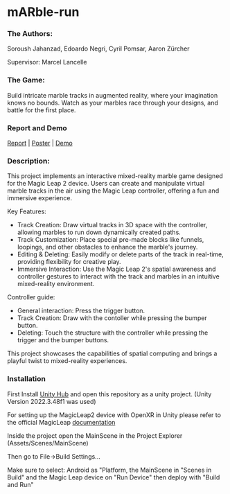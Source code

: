 # mARble-run

### The Authors:
Soroush Jahanzad, Edoardo Negri, Cyril Pomsar, Aaron Zürcher

Supervisor: Marcel Lancelle

### The Game:
Build intricate marble tracks in augmented reality, where your imagination knows no bounds. Watch as your marbles race through your designs, and battle for the first place.

### Report and Demo
<a href="https://github.com/EdoardoNegri/mARble-run/blob/main/Final_Report.pdf">Report</a> | <a href="https://github.com/EdoardoNegri/mARble-run/blob/main/Poster.pdf">Poster</a> | <a href="https://github.com/EdoardoNegri/mARble-run/blob/main/teaser.mp4">Demo</a>

### Description:
This project implements an interactive mixed-reality marble game designed for the Magic Leap 2 device. Users can create and manipulate virtual marble tracks in the air using the Magic Leap controller, offering a fun and immersive experience.

Key Features:
* Track Creation: Draw virtual tracks in 3D space with the controller, allowing marbles to run down dynamically created paths.
* Track Customization: Place special pre-made blocks like funnels, loopings, and other obstacles to enhance the marble's journey.
* Editing & Deleting: Easily modify or delete parts of the track in real-time, providing flexibility for creative play.
* Immersive Interaction: Use the Magic Leap 2's spatial awareness and controller gestures to interact with the track and marbles in an intuitive mixed-reality environment.

Controller guide:
* General interaction: Press the trigger button.
* Track Creation: Draw with the contoller while pressing the bumper button.
* Deleting: Touch the structure with the controller while pressing the trigger and the bumper buttons.

This project showcases the capabilities of spatial computing and brings a playful twist to mixed-reality experiences.


### Installation
First Install <a href="https://unity.com">Unity Hub</a> and open this repository as a unity project. (Unity Version 2022.3.48f1 was used)

For setting up the MagicLeap2 device with OpenXR in Unity please refer to the official MagicLeap <a href="https://developer-docs.magicleap.cloud/docs/guides/unity-openxr/getting-started/openxr-unity-getting-started/#">documentation</a> 

Inside the project open the MainScene in the Project Explorer (Assets/Scenes/MainScene)

Then go to File->Build Settings...

Make sure to select: Android as "Platform, the MainScene in "Scenes in Build" and the Magic Leap device on "Run Device" then deploy with "Build and Run"









